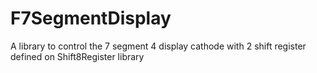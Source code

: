 # F7SegmentDisplay
A library to control the 7 segment 4 display cathode with 2 shift register defined on Shift8Register library
